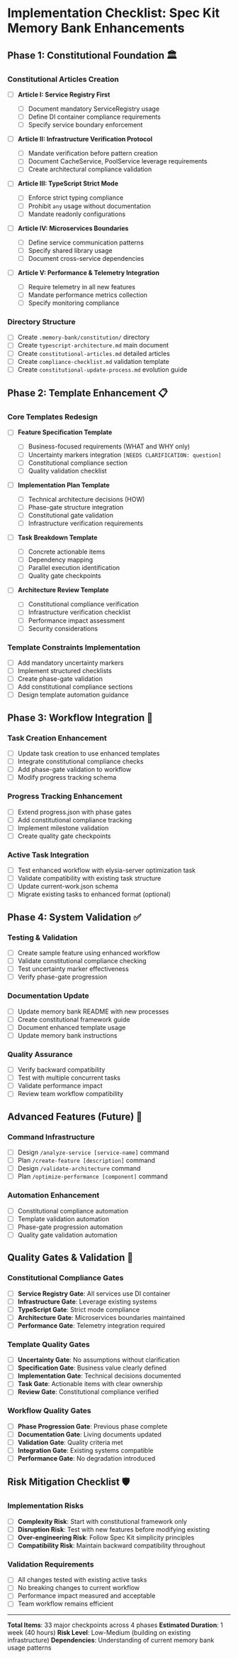 # Implementation Checklist: Spec Kit Memory Bank Enhancements

## Phase 1: Constitutional Foundation 🏛️

### Constitutional Articles Creation

- [ ] **Article I: Service Registry First**
  - [ ] Document mandatory ServiceRegistry usage
  - [ ] Define DI container compliance requirements
  - [ ] Specify service boundary enforcement
- [ ] **Article II: Infrastructure Verification Protocol**

  - [ ] Mandate verification before pattern creation
  - [ ] Document CacheService, PoolService leverage requirements
  - [ ] Create architectural compliance validation

- [ ] **Article III: TypeScript Strict Mode**

  - [ ] Enforce strict typing compliance
  - [ ] Prohibit `any` usage without documentation
  - [ ] Mandate readonly configurations

- [ ] **Article IV: Microservices Boundaries**

  - [ ] Define service communication patterns
  - [ ] Specify shared library usage
  - [ ] Document cross-service dependencies

- [ ] **Article V: Performance & Telemetry Integration**
  - [ ] Require telemetry in all new features
  - [ ] Mandate performance metrics collection
  - [ ] Specify monitoring compliance

### Directory Structure

- [ ] Create `.memory-bank/constitution/` directory
- [ ] Create `typescript-architecture.md` main document
- [ ] Create `constitutional-articles.md` detailed articles
- [ ] Create `compliance-checklist.md` validation template
- [ ] Create `constitutional-update-process.md` evolution guide

## Phase 2: Template Enhancement 📋

### Core Templates Redesign

- [ ] **Feature Specification Template**

  - [ ] Business-focused requirements (WHAT and WHY only)
  - [ ] Uncertainty markers integration `[NEEDS CLARIFICATION: question]`
  - [ ] Constitutional compliance section
  - [ ] Quality validation checklist

- [ ] **Implementation Plan Template**

  - [ ] Technical architecture decisions (HOW)
  - [ ] Phase-gate structure integration
  - [ ] Constitutional gate validation
  - [ ] Infrastructure verification requirements

- [ ] **Task Breakdown Template**

  - [ ] Concrete actionable items
  - [ ] Dependency mapping
  - [ ] Parallel execution identification
  - [ ] Quality gate checkpoints

- [ ] **Architecture Review Template**
  - [ ] Constitutional compliance verification
  - [ ] Infrastructure verification checklist
  - [ ] Performance impact assessment
  - [ ] Security considerations

### Template Constraints Implementation

- [ ] Add mandatory uncertainty markers
- [ ] Implement structured checklists
- [ ] Create phase-gate validation
- [ ] Add constitutional compliance sections
- [ ] Design template automation guidance

## Phase 3: Workflow Integration 🔄

### Task Creation Enhancement

- [ ] Update task creation to use enhanced templates
- [ ] Integrate constitutional compliance checks
- [ ] Add phase-gate validation to workflow
- [ ] Modify progress tracking schema

### Progress Tracking Enhancement

- [ ] Extend progress.json with phase gates
- [ ] Add constitutional compliance tracking
- [ ] Implement milestone validation
- [ ] Create quality gate checkpoints

### Active Task Integration

- [ ] Test enhanced workflow with elysia-server optimization task
- [ ] Validate compatibility with existing task structure
- [ ] Update current-work.json schema
- [ ] Migrate existing tasks to enhanced format (optional)

## Phase 4: System Validation ✅

### Testing & Validation

- [ ] Create sample feature using enhanced workflow
- [ ] Validate constitutional compliance checking
- [ ] Test uncertainty marker effectiveness
- [ ] Verify phase-gate progression

### Documentation Update

- [ ] Update memory bank README with new processes
- [ ] Create constitutional framework guide
- [ ] Document enhanced template usage
- [ ] Update memory bank instructions

### Quality Assurance

- [ ] Verify backward compatibility
- [ ] Test with multiple concurrent tasks
- [ ] Validate performance impact
- [ ] Review team workflow compatibility

## Advanced Features (Future) 🚀

### Command Infrastructure

- [ ] Design `/analyze-service [service-name]` command
- [ ] Plan `/create-feature [description]` command
- [ ] Design `/validate-architecture` command
- [ ] Plan `/optimize-performance [component]` command

### Automation Enhancement

- [ ] Constitutional compliance automation
- [ ] Template validation automation
- [ ] Phase-gate progression automation
- [ ] Quality gate validation automation

## Quality Gates & Validation 🎯

### Constitutional Compliance Gates

- [ ] **Service Registry Gate**: All services use DI container
- [ ] **Infrastructure Gate**: Leverage existing systems
- [ ] **TypeScript Gate**: Strict mode compliance
- [ ] **Architecture Gate**: Microservices boundaries maintained
- [ ] **Performance Gate**: Telemetry integration required

### Template Quality Gates

- [ ] **Uncertainty Gate**: No assumptions without clarification
- [ ] **Specification Gate**: Business value clearly defined
- [ ] **Implementation Gate**: Technical decisions documented
- [ ] **Task Gate**: Actionable items with clear ownership
- [ ] **Review Gate**: Constitutional compliance verified

### Workflow Quality Gates

- [ ] **Phase Progression Gate**: Previous phase complete
- [ ] **Documentation Gate**: Living documents updated
- [ ] **Validation Gate**: Quality criteria met
- [ ] **Integration Gate**: Existing systems compatible
- [ ] **Performance Gate**: No degradation introduced

## Risk Mitigation Checklist 🛡️

### Implementation Risks

- [ ] **Complexity Risk**: Start with constitutional framework only
- [ ] **Disruption Risk**: Test with new features before modifying existing
- [ ] **Over-engineering Risk**: Follow Spec Kit simplicity principles
- [ ] **Compatibility Risk**: Maintain backward compatibility throughout

### Validation Requirements

- [ ] All changes tested with existing active tasks
- [ ] No breaking changes to current workflow
- [ ] Performance impact measured and acceptable
- [ ] Team workflow remains efficient

---

**Total Items**: 33 major checkpoints across 4 phases
**Estimated Duration**: 1 week (40 hours)
**Risk Level**: Low-Medium (building on existing infrastructure)
**Dependencies**: Understanding of current memory bank usage patterns
